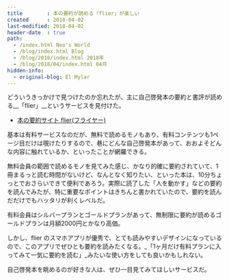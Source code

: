 ```yaml
---
title        : 本の要約が読める「flier」が楽しい
created      : 2018-04-02
last-modified: 2018-04-02
header-date  : true
path:
  - /index.html Neo's World
  - /blog/index.html Blog
  - /blog/2018/index.html 2018年
  - /blog/2018/04/index.html 04月
hidden-info:
  - original-blog: El Mylar
---
```


どういうきっかけで見つけたのか忘れたが、主に自己啓発本の要約と書評が読める__「flier」__というサービスを見付けた。

- [本の要約サイト flier(フライヤー)](https://www.flierinc.com/)

基本は有料サービスなのだが、無料で読めるモノもあり、有料コンテンツも1ページ目だけは覗けたりするので、巷にどんな自己啓発本があって、おおよそどんな内容に触れているか、といったことが網羅できる。

無料会員の範囲で読めるモノを見てみた感じ、かなり的確に要約されていて、1冊まるっと読む時間がないけど、なんとなく知りたい、といった本は、10分ちょっとでおさらいできて便利であろう。実際に読了した「人を動かす」などの要約を読んでみたが、特に重要なポイントはきちんと書かれていたので、要約を読んだだけでもハッタリが利くレベルだ。

有料会員はシルバープランとゴールドプランがあって、無制限に要約が読めるゴールドプランは月額2000円とかなり高価。

しかし、flier のスマホアプリが優秀で、とても読みやすいデザインになっているので、このアプリでぜひとも要約を読みたくなる。_「1ヶ月だけ有料プランに入ってみて一気に要約を読む」_みたいな使い方をしても良いかもしれない。

自己啓発本を眺めるのが好きな人は、ぜひ一目見てみてほしいサービスだ。
